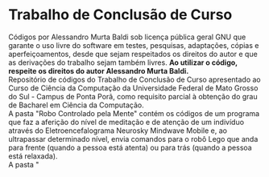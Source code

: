# Trabalho de Conclusão de Curso
Códigos por Alessandro Murta Baldi sob licença pública geral GNU que garante o uso livre do software em testes, pesquisas, adaptações, cópias e aperfeiçoamentos, desde que sejam respeitados os direitos do autor e que as derivações do trabalho sejam também livres. <b>Ao utilizar o código, respeite os direitos do autor Alessandro Murta Baldi.</b> <br/>
Repositório de códigos do Trabalho de Conclusão de Curso apresentado ao Curso de Ciência da Computação da Universidade Federal de Mato Grosso do Sul - Campus de Ponta Porã, como requisito parcial à obtenção do grau de Bacharel em Ciência da Computação.<br/>
A pasta "Robo Controlado pela Mente" contém os códigos de um programa que faz a aferição do nível de meditação e de atenção de um indivíduo através do Eletroencefalograma Neurosky Mindwave Mobile e, ao ultrapassar determinado nível, envia comandos para o robô Lego que anda para frente (quando a pessoa está atenta) ou para trás (quando a pessoa está relaxada).<br/>
A pasta "
